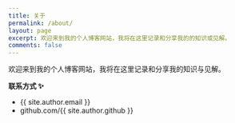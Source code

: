 ```yaml
---
title: 关于
permalink: /about/
layout: page
excerpt: 欢迎来到我的个人博客网站，我将在这里记录和分享我的的知识或见解。
comments: false
---
```


欢迎来到我的个人博客网站，我将在这里记录和分享我的知识与见解。

**联系方式 ✨**

- {{ site.author.email }}
- github.com/{{ site.author.github }}

